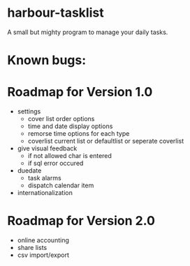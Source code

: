 harbour-tasklist
================

A small but mighty program to manage your daily tasks.

Known bugs:
================

Roadmap for Version 1.0
================
- settings
    - cover list order options
    - time and date display options
    - remorse time options for each type
    - coverlist current list or defaultlist or seperate coverlist
- give visual feedback
    - if not allowed char is entered
    - if sql error occured
- duedate
    - task alarms
    - dispatch calendar item
- internationalization

Roadmap for Version 2.0
================
- online accounting
- share lists
- csv import/export
